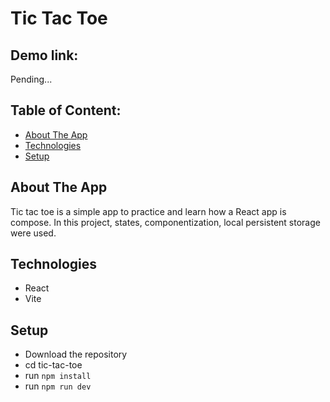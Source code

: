 # Tic Tac Toe

## Demo link:
Pending...

## Table of Content:

- [About The App](#about-the-app)
- [Technologies](#technologies)
- [Setup](#setup)

## About The App
Tic tac toe is a simple app to practice and learn how a React app is compose. In this project, states, componentization, local persistent storage were used.

## Technologies
- React
- Vite

## Setup
- Download the repository
- cd tic-tac-toe 
- run `npm install`
- run `npm run dev`